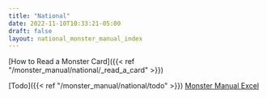 ```yaml
---
title: "National"
date: 2022-11-10T10:33:21-05:00
draft: false
layout: national_monster_manual_index
---
```


[How to Read a Monster Card]({{< ref "/monster_manual/national/_read_a_card" >}})

[Todo]({{< ref "/monster_manual/national/todo" >}}) [Monster Manual Excel](/nero_monsters.xlsx)